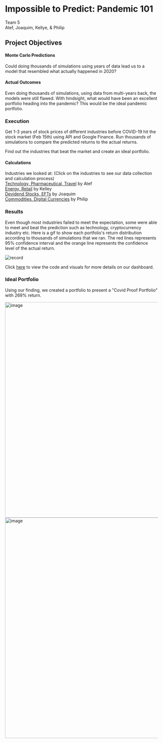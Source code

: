 #                                                                 Impossible to Predict: Pandemic 101
Team 5 <br/>
Atef, Joaquim, Kellye, & Philip

## Project Objectives
#### Monte Carlo Predictions
Could doing thousands of simulations using years of data lead us to a model that resembled what actually happened in 2020?

#### Actual Outcomes
Even doing thousands of simulations, using data from multi-years back, the models were still flawed.
With hindsight, what would have been an excellent portfolio heading into the pandemic? This would be the ideal pandemic portfolio.

### Execution
Get 1-3 years of stock prices of different industries before COVID-19 hit the stock market (Feb 15th) using API and Google Finance. Run thousands of simulations to compare the predicted returns to the actual returns. <br/>

Find out the industries that beat the market and create an ideal portfolio.

#### Calculations
Industries we looked at: (Click on the industries to see our data collection and calculation process) <br/>
[Technology, Pharmaceutical, Travel](https://github.com/atefajmal27/group5/blob/add-project-outline/tech_pharma_travel.ipynb) by Atef <br/>
[Energy, Retail](https://github.com/atefajmal27/group5/blob/master/KellyeTeam5Project.ipynb) by Kelley <br/>
[Devidend Stocks, EFTs]() by Joaquim <br/>
[Commodities, Digital Currencies](https://github.com/atefajmal27/group5/blob/add-project-outline/Entire%20Covid%20Market%20Projection%20-%20Currency-checkpoint.ipynb) by Philip <br/>

### Results
Even though most industries failed to meet the expectation, some were able to meet and beat the prediction such as technology, cryptocurrency industry etc. Here is a gif to show each portfolio's return distribution according to thousands of simulations that we ran. The red lines represents 95% confidence interval and the orange line represents the confidence level of the actual return. <br/> 

![record](https://user-images.githubusercontent.com/62320593/91127755-eae9b100-e674-11ea-9cca-679e105cf99b.gif)

Click [here](https://github.com/atefajmal27/group5/blob/master/Resources/final_dashboard.ipynb) to view the code and visuals for more details on our dashboard.

### Ideal Portfolio
Using our finding, we created a portfolio to present a "Covid Proof Portfolio" with 269% return.

<img width="710" alt="image" src="https://user-images.githubusercontent.com/62320593/91129684-6a2cb400-e678-11ea-838f-401011edd4f4.png">

<img width="727" alt="image" src="https://user-images.githubusercontent.com/62320593/91129729-7ca6ed80-e678-11ea-8966-12f70574d86e.png">



